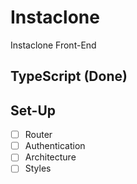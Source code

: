 # Instaclone

Instaclone Front-End

## TypeScript (Done)

## Set-Up

- [ ] Router
- [ ] Authentication
- [ ] Architecture
- [ ] Styles
